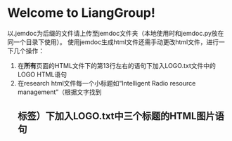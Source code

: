 # Welcome to LiangGroup!
以.jemdoc为后缀的文件请上传至jemdoc文件夹（本地使用时和jemdoc.py放在同一个目录下使用）。
使用jemdoc生成html文件还需手动更改html文件，进行一下几个操作：
1. 在**所有**页面的HTML文件下的第13行左右的<td id="layout-menu">语句下加入LOGO.txt文件中的LOGO HTML语句
2. 在research html文件每一个小标题如“Intelligent Radio resource management”（根据文字找到<h2>标签）下加入LOGO.txt中三个标题的HTML图片语句
